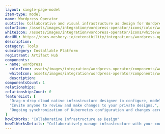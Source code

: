 ```yaml
---
layout: single-page-model
item-type: model
name: Wordpress Operator
subtitle: Collaborative and visual infrastructure as design for Wordpress Operator
colorIcon: /assets/images/integration/wordpress-operator/icons/color/wordpress-operator-color.svg
whiteIcon: /assets/images/integration/wordpress-operator/icons/white/wordpress-operator-white.svg
docURL: https://docs.meshery.io/extensibility/integrations/wordpress-operator
description: 
category: Tools
subcategory: Installable Platform
registrant: Artifact Hub
components: 
- name: wordpress
  colorIcon: assets/images/integration/wordpress-operator/components/wordpress/icons/color/wordpress-color.svg
  whiteIcon: assets/images/integration/wordpress-operator/components/wordpress/icons/white/wordpress-white.svg
  description: 
componentsCount: 1
relationships: 
relationshipsCount: 0
featureList: [
  "Drag-n-drop cloud native infrastructure designer to configure, model, and deploy your workloads.",
  "Invite anyone to review and make changes to your private designs.",
  "Ongoing synchronization of Kubernetes configuration and changes across any number of clusters."
]
howItWorks: "Collaborative Infrastructure as Design"
howItWorksDetails: "Collaboratively manage infrastructure with your coworkers synchronously sharing the same designs."
---
```

